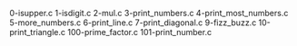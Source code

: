 0-isupper.c
1-isdigit.c
2-mul.c
3-print_numbers.c
4-print_most_numbers.c
5-more_numbers.c
6-print_line.c
7-print_diagonal.c
9-fizz_buzz.c
10-print_triangle.c
100-prime_factor.c
101-print_number.c
